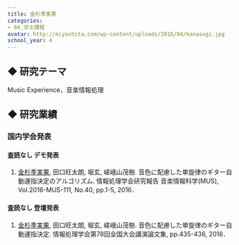 ```yaml
---
title: 金杉季実果
categories:
- 04_学士課程
avatar: http://miyashita.com/wp-content/uploads/2016/04/kanasugi.jpg
school_year: 4
---
```


## ◆ 研究テーマ
Music Experience，音楽情報処理

## ◆ 研究業績
### 国内学会発表
#### 査読なし デモ発表
1. <u>金杉季実果</u>, 田口旺太朗, 堀玄, 嵯峨山茂樹. 音色に配慮した単旋律のギター自動運指決定のアルゴリズム. 情報処理学会研究報告 音楽情報科学(MUS), Vol.2016-MUS-111, No.40, pp.1-5, 2016．

#### 査読なし 登壇発表
1. <u>金杉季実果</u>, 田口旺太朗, 堀玄, 嵯峨山茂樹. 音色に配慮した単旋律のギター自動運指決定. 情報処理学会第78回全国大会講演論文集, pp.435-436, 2016．
